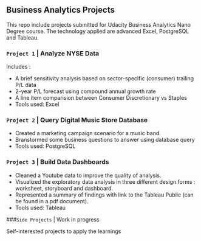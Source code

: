 ## Business Analytics Projects

This repo include projects submitted for Udacity Business Analytics Nano Degree course. The technology applied are advanced Excel, PostgreSQL and Tableau.

### `Project 1` | Analyze NYSE Data

Includes : 
- A brief sensitivity analysis based on sector-specific (consumer) trailing P/L data 
- 2-year P/L forecast using compound annual growth rate
- A line item comparision between Consumer Discretionary vs Staples
- Tools used: Excel

### `Project 2` | Query Digital Music Store Database

- Created a marketing campaign scenario for a music band.
- Branstormed some business questions to answer using database query  
- Tools used: PostgreSQL 

### `Project 3` | Build Data Dashboards

- Cleaned a Youtube data to improve the quality of analysis.
- Visualized the exploratory data analysis in three different design forms : worksheet, storyboard and dashboard.
- Represented a summary of findings with link to the Tableau Public (can be found in a pdf document).
- Tools used: Tableau

###`Side Projects` | Work in progress

   Self-interested projects to apply the learnings
